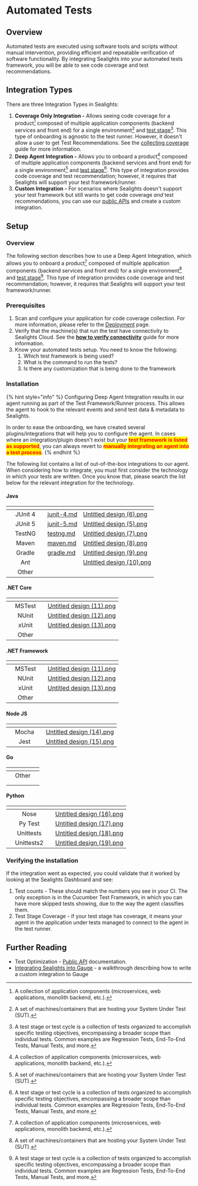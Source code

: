 # Automated Tests

## Overview

Automated tests are executed using software tools and scripts without manual intervention, providing efficient and repeatable verification of software functionality. By integrating Sealights into your automated tests framework, you will be able to see code coverage and test recommendations.

## Integration Types

There are three Integration Types in Sealights:

1. **Coverage Only Integration -** Allows seeing code coverage for a product[^1] composed of multiple application components (backend services and front end) for a single environment[^2] and [test stage](#user-content-fn-3)[^3]. This type of onboarding is agnostic to the test runner. However, it doesn't allow a user to get Test Recommendations. See the [collecting coverage](../guides/collecting-coverage.md) guide for more information.
2. **Deep Agent Integration -** Allows you to onboard a product[^4] composed of multiple application components (backend services and front end) for a single environment[^5] and [test stage](#user-content-fn-6)[^6]. This type of integration provides code coverage and test recommendation; however, it requires that Sealights will support your test framework/runner.
3. **Custom Integration -** For scenarios where Sealights doesn't support your test framework but still wants to get code coverage _and_ test recommendations, you can use our [public APIs](../../../apis/test-optimization.md) and create a custom integration.

## Setup

### Overview

The following section describes how to use a Deep Agent Integration, which allows you to onboard a product[^7] composed of multiple application components (backend services and front end) for a single environment[^8] and [test stage](#user-content-fn-9)[^9]. This type of integration provides code coverage and test recommendation; however, it requires that Sealights will support your test framework/runner.

### Prerequisites&#x20;

1. Scan and configure your application for code coverage collection. For more information, please refer to the [Deployment](../../) page.
2. Verify that the machine(s) that run the test have connectivity to Sealights Cloud. See the [**how to verify connectivity**](../../../../check-the-connectivity-to-the-sealights-server-from-my-machine.md) guide for more information.
3. Know your automated tests setup. You need to know the following:
   1. Which test framework is being used?&#x20;
   2. What is the command to run the tests?&#x20;
   3. Is there any customization that is being done to the framework

### Installation

{% hint style="info" %}
Configuring Deep Agent Integration results in our agent running as part of the Test Framework/Runner process. This allows the agent to hook to the relevant events and send test data & metadata to Sealights.

In order to ease the onboarding, we have created several plugins/integrations that will help you to configure the agent. In cases where an integration/plugin doesn't exist but your <mark style="color:red;">**test framework is listed as supported**</mark>, you can always revert to <mark style="color:red;">**manually integrating an agent into a test process**</mark>.
{% endhint %}

The following list contains a list of out-of-the-box integrations to our agent. When considering how to integrate, you must first consider the technology in which your tests are written. Once you know that, please search the list below for the relevant integration for the technology.

#### Java

<table data-view="cards"><thead><tr><th></th><th align="center"></th><th></th><th data-hidden data-card-target data-type="content-ref"></th><th data-hidden data-card-cover data-type="files"></th></tr></thead><tbody><tr><td></td><td align="center">JUnit 4</td><td></td><td><a href="java/junit-4.md">junit-4.md</a></td><td><a href="../../../../.gitbook/assets/Untitled design (6).png">Untitled design (6).png</a></td></tr><tr><td></td><td align="center">JUnit 5</td><td></td><td><a href="java/junit-5.md">junit-5.md</a></td><td><a href="../../../../.gitbook/assets/Untitled design (5).png">Untitled design (5).png</a></td></tr><tr><td></td><td align="center">TestNG</td><td></td><td><a href="java/testng.md">testng.md</a></td><td><a href="../../../../.gitbook/assets/Untitled design (7).png">Untitled design (7).png</a></td></tr><tr><td></td><td align="center">Maven</td><td></td><td><a href="java/maven.md">maven.md</a></td><td><a href="../../../../.gitbook/assets/Untitled design (8).png">Untitled design (8).png</a></td></tr><tr><td></td><td align="center">Gradle</td><td></td><td><a href="java/gradle.md">gradle.md</a></td><td><a href="../../../../.gitbook/assets/Untitled design (9).png">Untitled design (9).png</a></td></tr><tr><td></td><td align="center">Ant</td><td></td><td></td><td><a href="../../../../.gitbook/assets/Untitled design (10).png">Untitled design (10).png</a></td></tr><tr><td></td><td align="center">Other</td><td></td><td></td><td></td></tr></tbody></table>

#### .NET Core

<table data-view="cards"><thead><tr><th></th><th align="center"></th><th></th><th data-hidden data-card-cover data-type="files"></th></tr></thead><tbody><tr><td></td><td align="center">MSTest</td><td></td><td><a href="../../../../.gitbook/assets/Untitled design (11).png">Untitled design (11).png</a></td></tr><tr><td></td><td align="center">NUnit</td><td></td><td><a href="../../../../.gitbook/assets/Untitled design (12).png">Untitled design (12).png</a></td></tr><tr><td></td><td align="center">xUnit</td><td></td><td><a href="../../../../.gitbook/assets/Untitled design (13).png">Untitled design (13).png</a></td></tr><tr><td></td><td align="center">Other</td><td></td><td></td></tr></tbody></table>

#### .NET Framework

<table data-view="cards"><thead><tr><th></th><th align="center"></th><th></th><th data-hidden data-card-cover data-type="files"></th></tr></thead><tbody><tr><td></td><td align="center">MSTest</td><td></td><td><a href="../../../../.gitbook/assets/Untitled design (11).png">Untitled design (11).png</a></td></tr><tr><td></td><td align="center">NUnit</td><td></td><td><a href="../../../../.gitbook/assets/Untitled design (12).png">Untitled design (12).png</a></td></tr><tr><td></td><td align="center">xUnit</td><td></td><td><a href="../../../../.gitbook/assets/Untitled design (13).png">Untitled design (13).png</a></td></tr><tr><td></td><td align="center">Other</td><td></td><td></td></tr></tbody></table>

#### Node JS

<table data-view="cards"><thead><tr><th></th><th align="center"></th><th></th><th data-hidden data-card-cover data-type="files"></th></tr></thead><tbody><tr><td></td><td align="center">Mocha</td><td></td><td><a href="../../../../.gitbook/assets/Untitled design (14).png">Untitled design (14).png</a></td></tr><tr><td></td><td align="center">Jest</td><td></td><td><a href="../../../../.gitbook/assets/Untitled design (15).png">Untitled design (15).png</a></td></tr></tbody></table>

#### Go

<table data-view="cards"><thead><tr><th></th><th align="center"></th><th></th></tr></thead><tbody><tr><td></td><td align="center">Other</td><td></td></tr><tr><td></td><td align="center"></td><td></td></tr><tr><td></td><td align="center"></td><td></td></tr></tbody></table>

#### &#x20;Python

<table data-view="cards"><thead><tr><th></th><th align="center"></th><th></th><th data-hidden data-card-cover data-type="files"></th></tr></thead><tbody><tr><td></td><td align="center">Nose</td><td></td><td><a href="../../../../.gitbook/assets/Untitled design (16).png">Untitled design (16).png</a></td></tr><tr><td></td><td align="center">Py Test</td><td></td><td><a href="../../../../.gitbook/assets/Untitled design (17).png">Untitled design (17).png</a></td></tr><tr><td></td><td align="center">Unittests</td><td></td><td><a href="../../../../.gitbook/assets/Untitled design (18).png">Untitled design (18).png</a></td></tr><tr><td></td><td align="center">Unittests2</td><td></td><td><a href="../../../../.gitbook/assets/Untitled design (19).png">Untitled design (19).png</a></td></tr></tbody></table>

###

### Verifying the installation

If the integration went as expected, you could validate that it worked by looking at the Sealights Dashboard and see:

1. Test counts - These should match the numbers you see in your CI. The only exception is in the Cucumber Test Framework, in which you can have more skipped tests showing, due to the way the agent classifies them.
2. Test Stage Coverage - if your test stage has coverage, it means your agent in the application under tests managed to connect to the agent in the test runner.

## Further Reading

* Test Optimization - [Public API](../../../apis/test-optimization.md) documentation.
* [Integrating Sealights into Gauge](../guides/integrating-sealights-to-gauge.md)  - a walkthrough describing how to write a custom integration to Gauge

[^1]: A collection of application components (microservices, web applications, monolith backend, etc.).

[^2]: A set of machines/containers that are hosting your System Under Test (SUT).

[^3]: A test stage or test cycle is a collection of tests organized to accomplish specific testing objectives, encompassing a broader scope than individual tests. Common examples are Regression Tests, End-To-End Tests, Manual Tests, and more.

[^4]: A collection of application components (microservices, web applications, monolith backend, etc.).

[^5]: A set of machines/containers that are hosting your System Under Test (SUT).

[^6]: A test stage or test cycle is a collection of tests organized to accomplish specific testing objectives, encompassing a broader scope than individual tests. Common examples are Regression Tests, End-To-End Tests, Manual Tests, and more.

[^7]: A collection of application components (microservices, web applications, monolith backend, etc.).

[^8]: A set of machines/containers that are hosting your System Under Test (SUT).

[^9]: A test stage or test cycle is a collection of tests organized to accomplish specific testing objectives, encompassing a broader scope than individual tests. Common examples are Regression Tests, End-To-End Tests, Manual Tests, and more.
